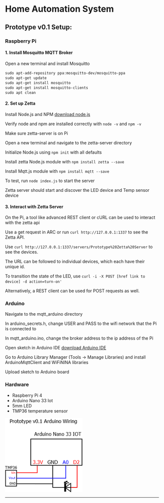 # Home Automation System
## Prototype v0.1 Setup:

### **Raspberry Pi**


#### 1. Install Mosquitto MQTT Broker
Open a new terminal and install Mosquitto
```
sudo apt-add-repository ppa:mosquitto-dev/mosquitto-ppa
sudo apt-get update
sudo apt-get install mosquitto
sudo apt-get install mosquitto-clients
sudo apt clean
```
#### 2. Set up Zetta
Install Node.js and NPM [download node.js](https://nodejs.org/en/download/)

Verify node and npm are installed correctly with ```node -v``` and ```npm -v```

Make sure zetta-server is on Pi

Open a new terminal and navigate to the zetta-server directory

Initialize Node.js using ```npm init``` with all defaults

Install zetta Node.js module with ```npm install zetta --save```

Install Mqtt.js module with ```npm install mqtt --save```

To test, run ```node index.js``` to start the server

Zetta server should start and discover the LED device and Temp sensor device


#### 3. Interact with Zetta Server
On the Pi, a tool like advanced REST client or cURL can be used to interact with the zetta api

Use a get request in ARC or run ```curl http://127.0.0.1:1337``` to see the Zetta API.

Use ```curl http://127.0.0.1:1337/servers/Prototype%20Zetta%20Server``` to see the devices.

The URL can be followed to individual devices, which each have their unique id.

To transition the state of the LED, use ```curl -i -X POST [href link to device] -d action=turn-on'```

Alternatively, a REST client can be used for POST requests as well.

### **Arduino**
Navigate to the mqtt_arduino directory

In arduino_secrets.h, change USER and PASS to the wifi network that the Pi is connected to

In mqtt_arduino.ino, change the broker address to the ip address of the Pi

Open sketch in Arduino IDE [download Arduino IDE](https://www.arduino.cc/en/software)

Go to Arduino Library Manager (Tools -> Manage Libraries) and install ArduinoMqttClient and WiFiNINA libraries

Upload sketch to Arduino board


### **Hardware**
* Raspberry Pi 4
* Arduino Nano 33 Iot
* 5mm LED
* TMP36 temperature sensor

![Arduino Wiring Diagram](https://github.com/racharles/home-automation-system/blob/main/Diagrams/prototype%20v0.1%20arduino%20wiring.png)




---
